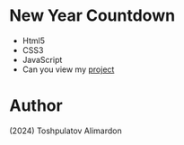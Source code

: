 # New Year Countdown

- Html5
- CSS3
- JavaScript
- Can you view my [project](https://toshpulatovalimardon.github.io/new-year-countdown/)

# Author 
(2024) Toshpulatov Alimardon
